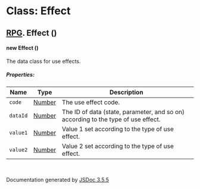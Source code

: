 # Class: Effect

## [RPG](RPG.md).  Effect ()

#### new Effect ()

The data class for use effects.

##### Properties:

| Name | Type | Description |
| --- | --- | --- |
| `code` | [Number](Number.md) | The use effect code. |
| `dataId` | [Number](Number.md) | The ID of data (state, parameter, and so on) according to the type of use effect. |
| `value1` | [Number](Number.md) | Value 1 set according to the type of use effect. |
| `value2` | [Number](Number.md) | Value 2 set according to the type of use effect. |

<dl>
</dl>


 <br>

  Documentation generated by [JSDoc 3.5.5](https://github.com/jsdoc3/jsdoc)
